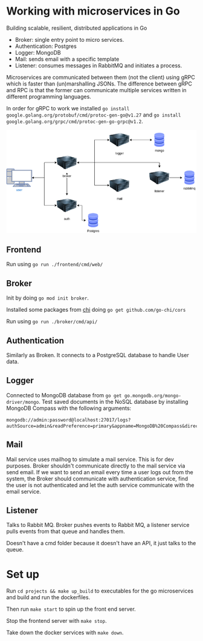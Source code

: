 # Working with microservices in Go

Building scalable, resilient, distributed applications in Go

- Broker: single entry point to micro services.
- Authentication: Postgres
- Logger: MongoDB
- Mail: sends email with a specific template
- Listener: consumes messages in RabbitMQ and initiates a process.

Microservices are communicated between them (not the client) using gRPC which is faster than (un)marshalling JSONs. The difference between gRPC and RPC is that the former can communicate multiple services written in different programming languages.

In order for gRPC to work we installed `go install google.golang.org/protobuf/cmd/protoc-gen-go@v1.27` and `go install google.golang.org/grpc/cmd/protoc-gen-go-grpc@v1.2`.

![stack](./assets/stack.drawio.png)

## Frontend

Run using `go run ./frontend/cmd/web/`

## Broker

Init by doing `go mod init broker`.

Installed some packages from [chi](https://github.com/go-chi/chi) doing `go get github.com/go-chi/cors`

Run using `go run ./broker/cmd/api/`

## Authentication

Similarly as Broken. It connects to a PostgreSQL database to handle User data.

## Logger

Connected to MongoDB database from `go get go.mongodb.org/mongo-driver/mongo`. Test saved documents in the NoSQL database by installing MongoDB Compass with the following arguments:

```
mongodb://admin:password@localhost:27017/logs?authSource=admin&readPreference=primary&appname=MongoDB%20Compass&directConnection=true&ssl=false
```

## Mail

Mail service uses mailhog to simulate a mail service. This is for dev purposes. Broker shouldn't communicate directly to the mail service via send email. If we want to send an email every time a user logs out from the system, the Broker should communicate with authentication service, find the user is not authenticated and let the auth service communicate with the email service.

## Listener

Talks to Rabbit MQ. Broker pushes events to Rabbit MQ, a listener service pulls events from that queue and handles them.

Doesn't have a cmd folder because it doesn't have an API, it just talks to the queue.

# Set up

Run `cd projects && make up_build` to executables for the go microservices and build and run the dockerfiles.

Then run `make start` to spin up the front end server.

Stop the frontend server with `make stop`.

Take down the docker services with `make down`.
